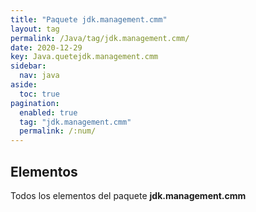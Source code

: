 ```yaml
---
title: "Paquete jdk.management.cmm"
layout: tag
permalink: /Java/tag/jdk.management.cmm/
date: 2020-12-29
key: Java.quetejdk.management.cmm
sidebar: 
  nav: java
aside: 
  toc: true
pagination: 
  enabled: true
  tag: "jdk.management.cmm"
  permalink: /:num/
---
```


<h2>Elementos</h2>
Todos los elementos del paquete <strong>jdk.management.cmm</strong>
